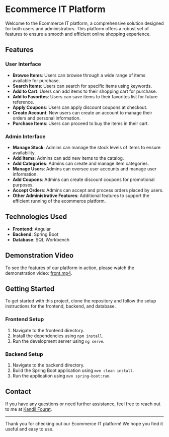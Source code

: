 # Ecommerce IT Platform

Welcome to the Ecommerce IT platform, a comprehensive solution designed for both users and administrators. This platform offers a robust set of features to ensure a smooth and efficient online shopping experience.

## Features

### User Interface
- **Browse Items**: Users can browse through a wide range of items available for purchase.
- **Search Items**: Users can search for specific items using keywords.
- **Add to Cart**: Users can add items to their shopping cart for purchase.
- **Add to Favorites**: Users can save items to their favorites list for future reference.
- **Apply Coupons**: Users can apply discount coupons at checkout.
- **Create Account**: New users can create an account to manage their orders and personal information.
- **Purchase Items**: Users can proceed to buy the items in their cart.

### Admin Interface
- **Manage Stock**: Admins can manage the stock levels of items to ensure availability.
- **Add Items**: Admins can add new items to the catalog.
- **Add Categories**: Admins can create and manage item categories.
- **Manage Users**: Admins can oversee user accounts and manage user information.
- **Add Coupons**: Admins can create discount coupons for promotional purposes.
- **Accept Orders**: Admins can accept and process orders placed by users.
- **Other Administrative Features**: Additional features to support the efficient running of the ecommerce platform.

## Technologies Used
- **Frontend**: Angular
- **Backend**: Spring Boot
- **Database**: SQL Workbench

## Demonstration Video
To see the features of our platform in action, please watch the demonstration video: [front.mp4](https://github.com/fouratkandil/Ecommerce/blob/main/Front.mp4).

## Getting Started
To get started with this project, clone the repository and follow the setup instructions for the frontend, backend, and database.

### Frontend Setup
1. Navigate to the frontend directory.
2. Install the dependencies using `npm install`.
3. Run the development server using `ng serve`.

### Backend Setup
1. Navigate to the backend directory.
2. Build the Spring Boot application using `mvn clean install`.
3. Run the application using `mvn spring-boot:run`.


## Contact
If you have any questions or need further assistance, feel free to reach out to me at [Kandil Fourat](mailto:Kandilfourat@gmail.com).

---

Thank you for checking out our Ecommerce IT platform! We hope you find it useful and easy to use.
